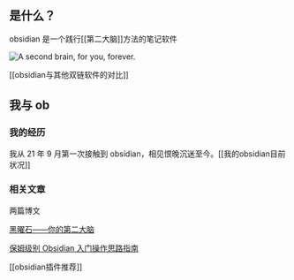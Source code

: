 ## 是什么？

obsidian 是一个践行[[第二大脑]]方法的笔记软件

![A second brain, for you, forever.](https://s2.loli.net/2022/02/02/P9UHE5ZSeJNlFGw.jpg)

[[obsidian与其他双链软件的对比]]

## 我与 ob

### 我的经历
我从 21 年 9 月第一次接触到 obsidian，相见恨晚沉迷至今。[[我的obsidian目前状况]]

### 相关文章
两篇博文

[黑曜石——你的第二大脑](https://shutgnblink.me/2021/%E9%BB%91%E6%9B%9C%E7%9F%B3%E4%BD%A0%E7%9A%84%E7%AC%AC%E4%BA%8C%E5%A4%A7%E8%84%91/)

[保姆级别 Obsidian 入门操作思路指南](https://shutgnblink.me/2021/%E4%BF%9D%E5%A7%86%E7%BA%A7%E5%88%ABobsidian%E5%85%A5%E9%97%A8%E6%93%8D%E4%BD%9C%E6%80%9D%E8%B7%AF%E6%8C%87%E5%8D%97/)

[[obsidian插件推荐]]

